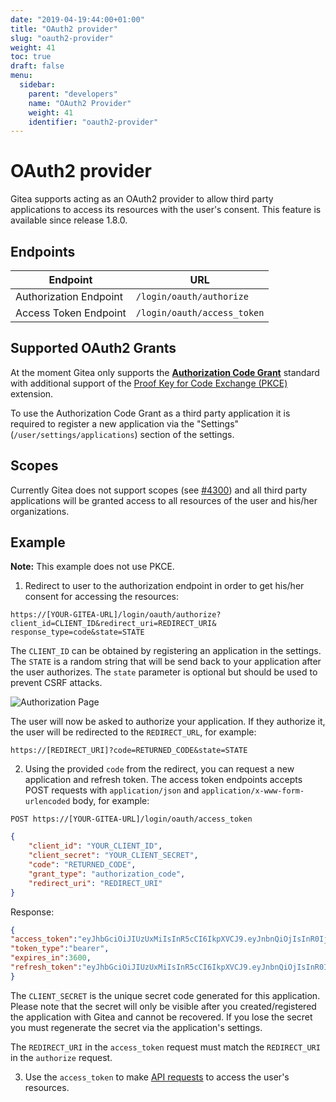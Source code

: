 ```yaml
---
date: "2019-04-19:44:00+01:00"
title: "OAuth2 provider"
slug: "oauth2-provider"
weight: 41
toc: true
draft: false
menu:
  sidebar:
    parent: "developers"
    name: "OAuth2 Provider"
    weight: 41
    identifier: "oauth2-provider"
---
```



# OAuth2 provider

Gitea supports acting as an OAuth2 provider to allow third party applications to access its resources with the user's consent. This feature is available since release 1.8.0.

## Endpoints


Endpoint               | URL
-----------------------|----------------------------
Authorization Endpoint | `/login/oauth/authorize`
Access Token Endpoint  | `/login/oauth/access_token`


## Supported OAuth2 Grants

At the moment Gitea only supports the [**Authorization Code Grant**](https://tools.ietf.org/html/rfc6749#section-1.3.1) standard with additional support of the [Proof Key for Code Exchange (PKCE)](https://tools.ietf.org/html/rfc7636) extension.


To use the Authorization Code Grant as a third party application it is required to register a new application via the "Settings" (`/user/settings/applications`) section of the settings.

## Scopes

Currently Gitea does not support scopes (see [#4300](https://github.com/go-gitea/gitea/issues/4300)) and all third party applications will be granted access to all resources of the user and his/her organizations.

## Example

**Note:** This example does not use PKCE.

1. Redirect to user to the authorization endpoint in order to get his/her consent for accessing the resources:

```curl
https://[YOUR-GITEA-URL]/login/oauth/authorize?client_id=CLIENT_ID&redirect_uri=REDIRECT_URI& response_type=code&state=STATE
```

The `CLIENT_ID` can be obtained by registering an application in the settings. The `STATE` is a random string that will be send back to your application after the user authorizes. The `state` parameter is optional but should be used to prevent CSRF attacks.


![Authorization Page](/authorize.png)

The user will now be asked to authorize your application. If they authorize it, the user will be redirected to the `REDIRECT_URL`, for example:

```curl
https://[REDIRECT_URI]?code=RETURNED_CODE&state=STATE
```

2. Using the provided `code` from the redirect, you can request a new application and refresh token. The access token endpoints accepts POST requests with  `application/json` and `application/x-www-form-urlencoded` body, for example:

```curl
POST https://[YOUR-GITEA-URL]/login/oauth/access_token
```

```json
{
	"client_id": "YOUR_CLIENT_ID",
	"client_secret": "YOUR_CLIENT_SECRET",
	"code": "RETURNED_CODE",
	"grant_type": "authorization_code",
	"redirect_uri": "REDIRECT_URI"
}
```

Response:
```json
{  
"access_token":"eyJhbGciOiJIUzUxMiIsInR5cCI6IkpXVCJ9.eyJnbnQiOjIsInR0IjowLCJleHAiOjE1NTUxNzk5MTIsImlhdCI6MTU1NTE3NjMxMn0.0-iFsAwBtxuckA0sNZ6QpBQmywVPz129u75vOM7wPJecw5wqGyBkmstfJHAjEOqrAf_V5Z-1QYeCh_Cz4RiKug",  
"token_type":"bearer",  
"expires_in":3600,  
"refresh_token":"eyJhbGciOiJIUzUxMiIsInR5cCI6IkpXVCJ9.eyJnbnQiOjIsInR0IjoxLCJjbnQiOjEsImV4cCI6MTU1NzgwNDMxMiwiaWF0IjoxNTU1MTc2MzEyfQ.S_HZQBy4q9r5SEzNGNIoFClT43HPNDbUdHH-GYNYYdkRfft6XptJBkUQscZsGxOW975Yk6RbgtGvq1nkEcklOw"  
}
```

The `CLIENT_SECRET` is the unique secret code generated for this application. Please note that the secret will only be visible after you created/registered the application with Gitea and cannot be recovered. If you lose the secret you must regenerate the secret via the application's settings.

The `REDIRECT_URI` in the `access_token` request must match the `REDIRECT_URI` in the `authorize` request.

3. Use the  `access_token` to make [API requests](https://docs.gitea.io/en-us/api-usage#oauth2) to access the user's resources.
